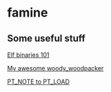 # famine

## Some useful stuff

[Elf binaries 101](https://linux-audit.com/elf-binaries-on-linux-understanding-and-analysis/)

[My awesome woody_woodpacker](https://github.com/d-r-e/woody_woodpacker)

[PT_NOTE to PT_LOAD](https://www.symbolcrash.com/2019/03/27/pt_note-to-pt_load-injection-in-elf/)
